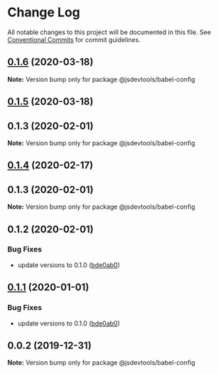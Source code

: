 # Change Log

All notable changes to this project will be documented in this file.
See [Conventional Commits](https://conventionalcommits.org) for commit guidelines.

## [0.1.6](https://github.com/jsdevtools/jsdevtools/compare/@jsdevtools/babel-config@0.1.5...@jsdevtools/babel-config@0.1.6) (2020-03-18)

**Note:** Version bump only for package @jsdevtools/babel-config





## [0.1.5](https://github.com/jsdevtools/jsdevtools/compare/@jsdevtools/babel-config@0.1.1...@jsdevtools/babel-config@0.1.5) (2020-03-18)



## 0.1.3 (2020-02-01)

**Note:** Version bump only for package @jsdevtools/babel-config





## [0.1.4](https://github.com/jsdevtools/jsdevtools/compare/@jsdevtools/babel-config@0.1.2...@jsdevtools/babel-config@0.1.4) (2020-02-17)



## 0.1.3 (2020-02-01)

**Note:** Version bump only for package @jsdevtools/babel-config





## 0.1.2 (2020-02-01)


### Bug Fixes

* update versions to 0.1.0 ([bde0ab0](https://github.com/jsdevtools/monorepo-template/commit/bde0ab0))





## [0.1.1](https://github.com/jsdevtools/monorepo-template/compare/@jsdevtools/babel-config@0.0.2...@jsdevtools/babel-config@0.1.1) (2020-01-01)


### Bug Fixes

* update versions to 0.1.0 ([bde0ab0](https://github.com/jsdevtools/monorepo-template/commit/bde0ab0b8db2f88f37202a18670c7b86efc40453))





## 0.0.2 (2019-12-31)

**Note:** Version bump only for package @jsdevtools/babel-config
